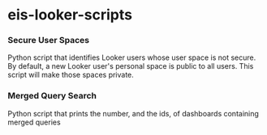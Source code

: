 # eis-looker-scripts

<h3> Secure User Spaces </h3>
<p>
Python script that identifies Looker users whose user space is not secure. By default, a new Looker user's personal space is public to all users. This script will make those spaces private.
</p>
<h3> Merged Query Search </h3>
<p>
Python script that prints the number, and the ids, of dashboards containing merged queries
</p>
